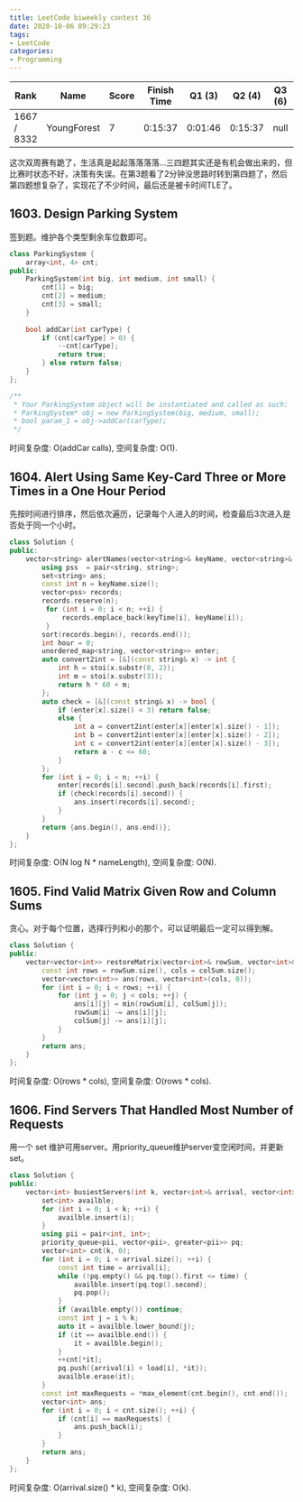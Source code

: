 ```yaml
---
title: LeetCode biweekly contest 36
date: 2020-10-06 09:29:23
tags:
- LeetCode
categories:
- Programming
---
```


| Rank |	Name |	Score |	Finish Time | 	Q1 (3) |	Q2 (4) |	Q3 (6) |	Q4 (7)|
|--|--|--|--|--|--|--|--|
| 1667 / 8332 | YoungForest | 7 | 0:15:37 | 0:01:46 | 0:15:37 | null | null |

这次双周赛有跪了，生活真是起起落落落落...三四题其实还是有机会做出来的，但比赛时状态不好，决策有失误。在第3题看了2分钟没思路时转到第四题了，然后第四题想复杂了，实现花了不少时间，最后还是被卡时间TLE了。

## 1603. Design Parking System

签到题。维护各个类型剩余车位数即可。

```cpp
class ParkingSystem {
    array<int, 4> cnt;
public:
    ParkingSystem(int big, int medium, int small) {
        cnt[1] = big;
        cnt[2] = medium;
        cnt[3] = small;
    }
    
    bool addCar(int carType) {
        if (cnt[carType] > 0) {
            --cnt[carType];
            return true;
        } else return false;
    }
};

/**
 * Your ParkingSystem object will be instantiated and called as such:
 * ParkingSystem* obj = new ParkingSystem(big, medium, small);
 * bool param_1 = obj->addCar(carType);
 */
```

时间复杂度: O(addCar calls),
空间复杂度: O(1).

## 1604. Alert Using Same Key-Card Three or More Times in a One Hour Period

先按时间进行排序，然后依次遍历，记录每个人进入的时间，检查最后3次进入是否处于同一个小时。

```cpp
class Solution {
public:
    vector<string> alertNames(vector<string>& keyName, vector<string>& keyTime) {
        using pss  = pair<string, string>;
        set<string> ans;
        const int n = keyName.size();
        vector<pss> records;
        records.reserve(n);
         for (int i = 0; i < n; ++i) {
             records.emplace_back(keyTime[i], keyName[i]);
         }
        sort(records.begin(), records.end());
        int hour = 0;
        unordered_map<string, vector<string>> enter;
        auto convert2int = [&](const string& x) -> int {
            int h = stoi(x.substr(0, 2));
            int m = stoi(x.substr(3));
            return h * 60 + m;
        };
        auto check = [&](const string& x) -> bool {
            if (enter[x].size() < 3) return false;
            else {
                int a = convert2int(enter[x][enter[x].size() - 1]);
                int b = convert2int(enter[x][enter[x].size() - 2]);
                int c = convert2int(enter[x][enter[x].size() - 3]);
                return a - c <= 60;
            }
        };
        for (int i = 0; i < n; ++i) {
            enter[records[i].second].push_back(records[i].first);
            if (check(records[i].second)) {
                ans.insert(records[i].second);
            }
        }
        return {ans.begin(), ans.end()};
    }
};
```

时间复杂度: O(N log N * nameLength),
空间复杂度: O(N).

## 1605. Find Valid Matrix Given Row and Column Sums

贪心。对于每个位置，选择行列和小的那个，可以证明最后一定可以得到解。

```cpp
class Solution {
public:
    vector<vector<int>> restoreMatrix(vector<int>& rowSum, vector<int>& colSum) {
        const int rows = rowSum.size(), cols = colSum.size();
        vector<vector<int>> ans(rows, vector<int>(cols, 0));
        for (int i = 0; i < rows; ++i) {
            for (int j = 0; j < cols; ++j) {
                ans[i][j] = min(rowSum[i], colSum[j]);
                rowSum[i] -= ans[i][j];
                colSum[j] -= ans[i][j];
            }
        }
        return ans;
    }
};
```

时间复杂度: O(rows * cols),
空间复杂度: O(rows * cols).

## 1606. Find Servers That Handled Most Number of Requests

用一个 set 维护可用server。用priority_queue维护server变空闲时间，并更新set。

```cpp
class Solution {
public:
    vector<int> busiestServers(int k, vector<int>& arrival, vector<int>& load) {
        set<int> availble;
        for (int i = 0; i < k; ++i) {
            availble.insert(i);
        }
        using pii = pair<int, int>;
        priority_queue<pii, vector<pii>, greater<pii>> pq;
        vector<int> cnt(k, 0);
        for (int i = 0; i < arrival.size(); ++i) {
            const int time = arrival[i];
            while (!pq.empty() && pq.top().first <= time) {
                availble.insert(pq.top().second);
                pq.pop();
            }
            if (availble.empty()) continue;
            const int j = i % k;
            auto it = availble.lower_bound(j);
            if (it == availble.end()) {
                it = availble.begin();
            }
            ++cnt[*it];
            pq.push({arrival[i] + load[i], *it});
            availble.erase(it);
        }
        const int maxRequests = *max_element(cnt.begin(), cnt.end());
        vector<int> ans;
        for (int i = 0; i < cnt.size(); ++i) {
            if (cnt[i] == maxRequests) {
                ans.push_back(i);
            }
        }
        return ans;
    }
};
```

时间复杂度: O(arrival.size() * k),
空间复杂度: O(k).